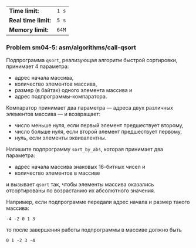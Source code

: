 |                      |       |
|----------------------|-------|
| **Time limit:**      | `1 s` |
| **Real time limit:** | `5 s` |
| **Memory limit:**    | `64M` |


### Problem sm04-5: asm/algorithms/call-qsort

Подпрограмма `qsort`, реализующая алгоритм быстрой сортировки, принимает 4 параметра:

* адрес начала массива,
* количество элементов массива,
* размер (в байтах) одного элемента массива и
* адрес подпрограммы-компаратора.

Компаратор принимает два параметра — адреса двух различных элементов массива — и возвращает:

* число меньше нуля, если первый элемент предшествует второму,
* число больше нуля, если второй элемент предшествует первому,
* нуль, если элементы эквивалентны.

Напишите подпрограмму `sort_by_abs`, которая принимает два параметра:

* адрес начала массива знаковых 16-битных чисел и
* количество элементов в массиве

и вызывает `qsort` так, чтобы элементы массива оказались отсортированы по возрастанию их абсолютного
значения.

Например, если подпрограмме передали адрес начала и размер такого массива:

    
    
    -4 -2 0 1 3

то после завершения работы подпрограммы в массиве должно быть

    
    
    0 1 -2 3 -4

